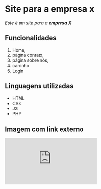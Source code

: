 # __Site para a empresa x__
_Este é um site para a **empresa X**_

## __Funcionalidades__
1. Home, 
2. página contato, 
3. página sobre nós, 
4. carrinho 
5. Login

## __Linguagens utilizadas__

* HTML
* CSS
* JS
* PHP

## __Imagem com link externo__

![Imagem_link_externo](https://www.cleanpng.com/png-logo-brand-font-python-5693446/preview.html)